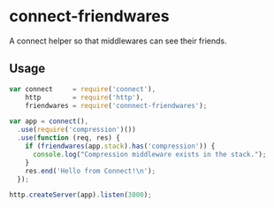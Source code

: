 connect-friendwares
===================

A connect helper so that middlewares can see their friends.

Usage
-----

```javascript
var connect     = require('connect'),
    http        = require('http'),
    friendwares = require('connnect-friendwares');

var app = connect(),
  .use(require('compression')())
  .use(function (req, res) {
    if (friendwares(app.stack).has('compression')) {
      console.log("Compression middleware exists in the stack.");
    }
    res.end('Hello from Connect!\n');
  });

http.createServer(app).listen(3000);
```